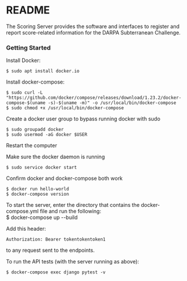 # README #

The Scoring Server provides the software and interfaces to register and report score-related information for the DARPA Subterranean Challenge.

### Getting Started ###
Install Docker:

    $ sudo apt install docker.io

Install docker-compose:

    $ sudo curl -L "https://github.com/docker/compose/releases/download/1.23.2/docker-compose-$(uname -s)-$(uname -m)" -o /usr/local/bin/docker-compose
    $ sudo chmod +x /usr/local/bin/docker-compose

Create a docker user group to bypass running docker with sudo

    $ sudo groupadd docker
    $ sudo usermod -aG docker $USER

Restart the computer

Make sure the docker daemon is running

    $ sudo service docker start

Confirm docker and docker-compose both work

    $ docker run hello-world
    $ docker-compose version

To start the server, enter the directory that contains the docker-compose.yml file and run the following:  
    $ docker-compose up --build


Add this header:

    Authorization: Bearer tokentokentoken1

to any request sent to the endpoints.


To run the API tests (with the server running as above):

    $ docker-compose exec django pytest -v
